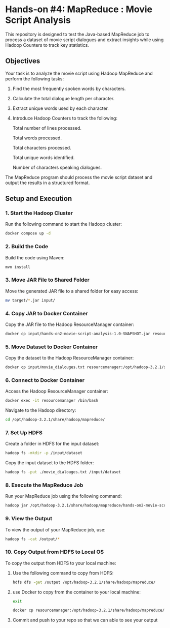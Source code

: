 # Hands-on #4: MapReduce : Movie Script Analysis

This repository is designed to test the Java-based MapReduce job to process a dataset of movie script dialogues and extract insights while using Hadoop Counters to track key statistics.

## Objectives

Your task is to analyze the movie script using Hadoop MapReduce and perform the following tasks:

1. Find the most frequently spoken words by characters.
2. Calculate the total dialogue length per character.
3. Extract unique words used by each character.
4. Introduce Hadoop Counters to track the following:
   
    Total number of lines processed.
   
    Total words processed.
   
    Total characters processed.

    Total unique words identified.

    Number of characters speaking dialogues.
   
The MapReduce program should process the movie script dataset and output the results in a structured format.

## Setup and Execution

### 1. **Start the Hadoop Cluster**

Run the following command to start the Hadoop cluster:

```bash
docker compose up -d
```

### 2. **Build the Code**

Build the code using Maven:

```bash
mvn install
```

### 3. **Move JAR File to Shared Folder**

Move the generated JAR file to a shared folder for easy access:

```bash
mv target/*.jar input/
```

### 4. **Copy JAR to Docker Container**

Copy the JAR file to the Hadoop ResourceManager container:

```bash
docker cp input/hands-on2-movie-script-analysis-1.0-SNAPSHOT.jar resourcemanager:/opt/hadoop-3.2.1/share/hadoop/mapreduce/
```

### 5. **Move Dataset to Docker Container**

Copy the dataset to the Hadoop ResourceManager container:

```bash
docker cp input/movie_dialouges.txt resourcemanager:/opt/hadoop-3.2.1/share/hadoop/mapreduce/
```

### 6. **Connect to Docker Container**

Access the Hadoop ResourceManager container:

```bash
docker exec -it resourcemanager /bin/bash
```

Navigate to the Hadoop directory:

```bash
cd /opt/hadoop-3.2.1/share/hadoop/mapreduce/
```

### 7. **Set Up HDFS**

Create a folder in HDFS for the input dataset:

```bash
hadoop fs -mkdir -p /input/dataset
```

Copy the input dataset to the HDFS folder:

```bash
hadoop fs -put ./movie_dialouges.txt /input/dataset
```

### 8. **Execute the MapReduce Job**

Run your MapReduce job using the following command:

```bash
hadoop jar /opt/hadoop-3.2.1/share/hadoop/mapreduce/hands-on2-movie-script-analysis-1.0-SNAPSHOT.jar com.example.controller.Controller /input/dataset/movie_dialouges.txt /output
```

### 9. **View the Output**

To view the output of your MapReduce job, use:

```bash
hadoop fs -cat /output/*
```

### 10. **Copy Output from HDFS to Local OS**

To copy the output from HDFS to your local machine:

1. Use the following command to copy from HDFS:
    ```bash
    hdfs dfs -get /output /opt/hadoop-3.2.1/share/hadoop/mapreduce/
    ```

2. use Docker to copy from the container to your local machine:
   ```bash
   exit 
   ```
    ```bash
    docker cp resourcemanager:/opt/hadoop-3.2.1/share/hadoop/mapreduce/output/ input/output/
    ```
3. Commit and push to your repo so that we can able to see your output
